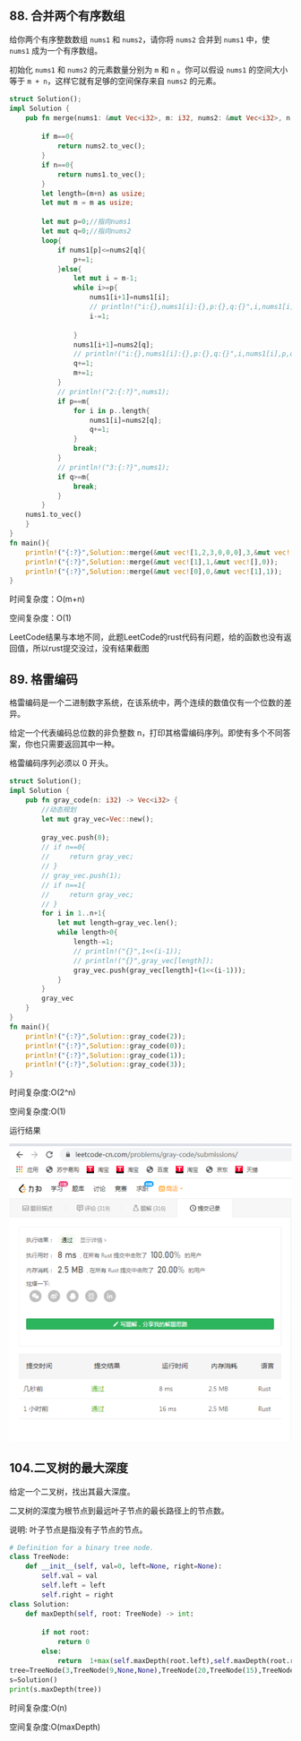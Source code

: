 ## 88. 合并两个有序数组
给你两个有序整数数组 `nums1` 和 `nums2`，请你将 `nums2` 合并到 `nums1` 中，使 `nums1` 成为一个有序数组。

初始化 `nums1` 和 `nums2` 的元素数量分别为 `m` 和 `n` 。你可以假设 `nums1` 的空间大小等于 `m + n`，这样它就有足够的空间保存来自 `nums2` 的元素。
```rust
struct Solution();
impl Solution {
    pub fn merge(nums1: &mut Vec<i32>, m: i32, nums2: &mut Vec<i32>, n: i32) ->Vec<i32>{
        
        if m==0{
            return nums2.to_vec();
        }
        if n==0{
            return nums1.to_vec();
        }
        let length=(m+n) as usize;
        let mut m = m as usize;

        let mut p=0;//指向nums1
        let mut q=0;//指向nums2
        loop{
            if nums1[p]<=nums2[q]{
                p+=1;
            }else{
                let mut i = m-1;
                while i>=p{
                    nums1[i+1]=nums1[i];
                    // println!("i:{},nums1[i]:{},p:{},q:{}",i,nums1[i],p,q);
                    i-=1;
                    
                }
                nums1[i+1]=nums2[q];
                // println!("i:{},nums1[i]:{},p:{},q:{}",i,nums1[i],p,q);
                q+=1;
                m+=1;
            }
            // println!("2:{:?}",nums1);
            if p==m{
                for i in p..length{
                    nums1[i]=nums2[q];
                    q+=1;
                }
                break;
            }
            // println!("3:{:?}",nums1);
            if q>=m{
                break;
            }
        }
    nums1.to_vec()
    }
}
fn main(){
    println!("{:?}",Solution::merge(&mut vec![1,2,3,0,0,0],3,&mut vec![2,5,6],3));
    println!("{:?}",Solution::merge(&mut vec![1],1,&mut vec![],0));
    println!("{:?}",Solution::merge(&mut vec![0],0,&mut vec![1],1));
}
```

时间复杂度：O(m+n)

空间复杂度：O(1)

LeetCode结果与本地不同，此题LeetCode的rust代码有问题，给的函数也没有返回值，所以rust提交没过，没有结果截图



## 89. 格雷编码
格雷编码是一个二进制数字系统，在该系统中，两个连续的数值仅有一个位数的差异。

给定一个代表编码总位数的非负整数 n，打印其格雷编码序列。即使有多个不同答案，你也只需要返回其中一种。

格雷编码序列必须以 0 开头。
```rust
struct Solution();
impl Solution {
    pub fn gray_code(n: i32) -> Vec<i32> {
        //动态规划
        let mut gray_vec=Vec::new();
        
        gray_vec.push(0);
        // if n==0{
        //     return gray_vec;
        // }
        // gray_vec.push(1);
        // if n==1{
        //     return gray_vec;
        // }
        for i in 1..n+1{
            let mut length=gray_vec.len();
            while length>0{
                length-=1;
                // println!("{}",1<<(i-1));
                // println!("{}",gray_vec[length]);
                gray_vec.push(gray_vec[length]+(1<<(i-1)));
            }
        }
        gray_vec
    }
}
fn main(){
    println!("{:?}",Solution::gray_code(2));
    println!("{:?}",Solution::gray_code(0));
    println!("{:?}",Solution::gray_code(1));
    println!("{:?}",Solution::gray_code(3));
}
```

时间复杂度:O(2^n)

空间复杂度:O(1)

运行结果

![89.格雷编码](89.jpg "89.格雷编码")

## 104.二叉树的最大深度
给定一个二叉树，找出其最大深度。

二叉树的深度为根节点到最远叶子节点的最长路径上的节点数。

说明: 叶子节点是指没有子节点的节点。

```python
# Definition for a binary tree node.
class TreeNode:
    def __init__(self, val=0, left=None, right=None):
        self.val = val
        self.left = left
        self.right = right
class Solution:
    def maxDepth(self, root: TreeNode) -> int: 
        
        if not root:
            return 0
        else:
            return  1+max(self.maxDepth(root.left),self.maxDepth(root.right))
tree=TreeNode(3,TreeNode(9,None,None),TreeNode(20,TreeNode(15),TreeNode(7)))
s=Solution()
print(s.maxDepth(tree))
```

时间复杂度:O(n)

空间复杂度:O(maxDepth)